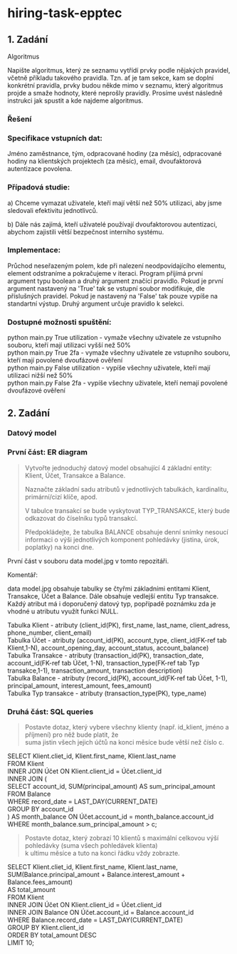 # hiring-task-epptec

## 1. Zadání
Algoritmus

Napište algoritmus, který ze seznamu vytřídí prvky podle nějakých pravidel,
včetně příkladu takového pravidla. Tzn. ať je tam sekce, kam se doplní konkrétní pravidla,
prvky budou někde mimo v seznamu, který algoritmus projde a smaže hodnoty, které neprošly pravidly.
Prosíme uvést následně instrukci jak spustit a kde najdeme algoritmus.

### Řešení

### Specifikace vstupních dat:

Jméno zaměstnance, tým, odpracované hodiny (za měsíc), odpracované hodiny na klientských projektech (za měsíc), email,
dvoufaktorová autentizace povolena.

### Případová studie:

a) Chceme vymazat uživatele, kteří mají větší než 50% utilizaci, aby jsme sledovali efektivitu jednotlivců.

b) Dále nás zajímá, kteří uživatelé používají dvoufaktorovou autentizaci, abychom zajistili větší bezpečnost interního systému.

### Implementace:

Průchod neseřazeným polem, kde při nalezení neodpovídajícího elementu, element odstraníme a pokračujeme v iteraci. Program příjímá první
argument typu boolean a druhý argument značící pravidlo. Pokud je první argument nastavený na 'True' tak se vstupní soubor modifikuje,
dle příslušných pravidel. Pokud je nastavený na 'False' tak pouze vypíše na standartní výstup. Druhý argument určuje pravidlo k selekci.

### Dostupné možnosti spuštění:

python main.py True utilization - vymaže všechny uživatele ze vstupního souboru, kteří mají utilizaci vyšší než 50%\
python main.py True 2fa - vymaže všechny uživatele ze vstupního souboru, kteří mají povolené dvoufázové ověření\
python main.py False utilization - vypíše všechny uživatele, kteří mají utilizaci nižší než 50%\
python main.py False 2fa - vypíše všechny uživatele, kteří nemají povolené dvoufázové ověření


## 2. Zadání

### Datový model

### První část: ER diagram

> Vytvořte jednoduchý datový model obsahující 4 základní entity: Klient, Účet, Transakce a Balance.
>
> Naznačte základní sadu atributů v jednotlivých tabulkách, kardinalitu, primární/cizí klíče, apod.
>
> V tabulce transakcí se bude vyskytovat TYP_TRANSAKCE, který bude odkazovat do číselníku typů transakcí.
>
> Předpokládejte, že tabulka BALANCE obsahuje denní snímky nesoucí informaci o výši jednotlivých komponent pohledávky (jistina, úrok, poplatky) na konci dne.

První část v souboru data model.jpg v tomto repozitáři.

Komentář:

data model.jpg obsahuje tabulky se čtyřmi základními entitami Klient, Transakce, Účet a Balance. Dále obsahuje vedlejší entitu Typ transakce.
Každý atribut má i doporučený datový typ, popřípadě poznámku zda je vhodné u atributu využít funkci NULL.

Tabulka Klient - atributy (client_id(PK), first_name, last_name, client_adress, phone_number, client_email)\
Tabulka Účet - atributy (account_id(PK), account_type, client_id(FK-ref tab Klient,1-N), account_opening_day, account_status, account_balance)\
Tabulka Transakce - atributy (transaction_id(PK), transaction_date, account_id(FK-ref tab Účet, 1-N), transaction_type(FK-ref tab Typ transakce,1-1), transaction_amount, transaction description)\
Tabulka Balance - atributy (record_id(PK), account_id(FK-ref tab Účet, 1-1), principal_amount, interest_amount, fees_amount)\
Tabulka Typ transakce - atributy (transaction_type(PK), type_name)

### Druhá část: SQL queries

> Postavte dotaz, který vybere všechny klienty (např. id_klient, jméno a příjmení) pro něž bude platit, že\
> suma jistin všech jejich účtů na konci měsíce bude větší než číslo c.

SELECT Klient.cliet_id, Klient.first_name, Klient.last_name\
FROM Klient\
INNER JOIN Účet ON Klient.client_id = Účet.client_id\
INNER JOIN (\
  SELECT account_id, SUM(principal_amount) AS sum_principal_amount\
  FROM Balance\
  WHERE record_date = LAST_DAY(CURRENT_DATE)\
  GROUP BY account_id\
)
AS month_balance ON Účet.account_id = month_balance.account_id\
WHERE month_balance.sum_principal_amount > c;

> Postavte dotaz, který zobrazí 10 klientů s maximální celkovou výší pohledávky (suma všech pohledávek klienta)\
> k ultimu měsíce a tuto na konci řádku vždy zobrazte.

SELECT Klient.cliet_id, Klient.first_name, Klient.last_name,\
SUM(Balance.principal_amount + Balance.interest_amount + Balance.fees_amount)\
AS total_amount\
FROM Klient\
INNER JOIN Účet ON Klient.client_id = Účet.client_id\
INNER JOIN Balance ON Účet.account_id = Balance.account_id\
WHERE Balance.record_date = LAST_DAY(CURRENT_DATE)\
GROUP BY Klient.client_id\
ORDER BY total_amount DESC\
LIMIT 10;
